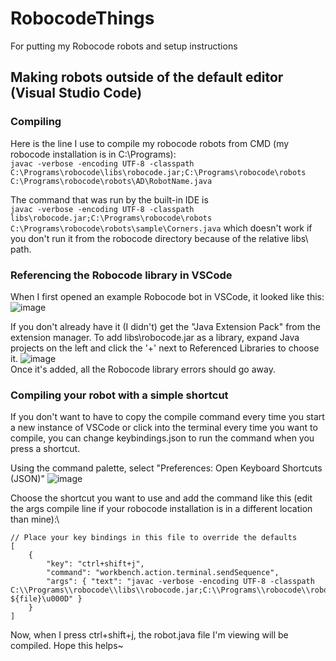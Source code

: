 # RobocodeThings
For putting my Robocode robots and setup instructions

## Making robots outside of the default editor (Visual Studio Code)

### Compiling
Here is the line I use to compile my robocode robots from CMD (my robocode installation is in C:\Programs):\
`javac -verbose -encoding UTF-8 -classpath C:\Programs\robocode\libs\robocode.jar;C:\Programs\robocode\robots C:\Programs\robocode\robots\AD\RobotName.java`

The command that was run by the built-in IDE is\
`javac -verbose -encoding UTF-8 -classpath libs\robocode.jar;C:\Programs\robocode\robots C:\Programs\robocode\robots\sample\Corners.java`
which doesn't work if you don't run it from the robocode directory because of the relative libs\ path.

### Referencing the Robocode library in VSCode
When I first opened an example Robocode bot in VSCode, it looked like this:
![image](https://user-images.githubusercontent.com/20260142/116006447-96fae780-a5c8-11eb-9414-f4ef560c27d7.png)

If you don't already have it (I didn't) get the "Java Extension Pack" from the extension manager.
To add libs\robocode.jar as a library, expand Java projects on the left and click the '+' next to Referenced Libraries to choose it.
![image](https://user-images.githubusercontent.com/20260142/116006395-3d92b880-a5c8-11eb-84ae-065c88b4f568.png)\
Once it's added, all the Robocode library errors should go away.

### Compiling your robot with a simple shortcut
If you don't want to have to copy the compile command every time you start a new instance of VSCode or click into the terminal every time you want to compile, you can change keybindings.json to run the command when you press a shortcut.

Using the command palette, select "Preferences: Open Keyboard Shortcuts (JSON)"
![image](https://user-images.githubusercontent.com/20260142/116006583-1dafc480-a5c9-11eb-93d3-594dc1ca4216.png)

Choose the shortcut you want to use and add the command like this (edit the args compile line if your robocode installation is in a different location than mine):\
```
// Place your key bindings in this file to override the defaults
[
    {
        "key": "ctrl+shift+j",
        "command": "workbench.action.terminal.sendSequence",
        "args": { "text": "javac -verbose -encoding UTF-8 -classpath C:\\Programs\\robocode\\libs\\robocode.jar;C:\\Programs\\robocode\\robots ${file}\u000D" }
    }
]
```

Now, when I press ctrl+shift+j, the robot.java file I'm viewing will be compiled. Hope this helps~
